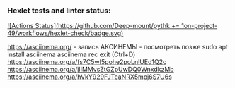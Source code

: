 ### Hexlet tests and linter status:
[![Actions Status](https://github.com/Deep-mount/pythk += 1on-project-49/workflows/hexlet-check/badge.svg)](https://github.com/Deep-mount/python-project-49/actions)

https://asciinema.org/ - запись АКСИНЕМЫ - посмотреть позже
sudo apt install asciinema
asciinema rec
exit (Ctrl+D)
https://asciinema.org/a/fs7C5wI5pohe2poLnlUEd1Q2c
https://asciinema.org/a/jlIMMvsZtGZpUwDQ0WnxdkzMb
https://asciinema.org/a/hVkY929FJTeaNRX5mpj6S7U6s
